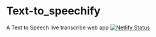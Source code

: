 # Text-to_speechify
A Text to Speech live transcribe web app
[![Netlify Status](https://api.netlify.com/api/v1/badges/a1ab2238-8207-4d67-83cb-c24787d4db0d/deploy-status)](https://app.netlify.com/sites/text-to-speechify/deploys)
